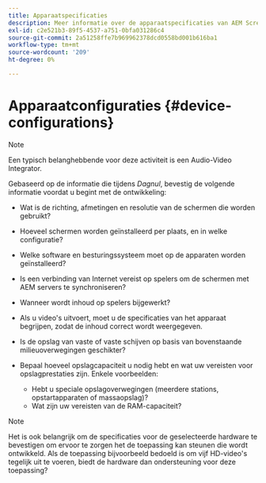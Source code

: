 ```yaml
---
title: Apparaatspecificaties
description: Meer informatie over de apparaatspecificaties van AEM Screens.
exl-id: c2e521b3-89f5-4537-a751-0bfa031286c4
source-git-commit: 2a51258ffe7b969962378dcd0558bd001b616ba1
workflow-type: tm+mt
source-wordcount: '209'
ht-degree: 0%

---
```


# Apparaatconfiguraties {#device-configurations}

>[!NOTE]
>
>Een typisch belanghebbende voor deze activiteit is een Audio-Video Integrator.

Gebaseerd op de informatie die tijdens *Dagnul*, bevestig de volgende informatie voordat u begint met de ontwikkeling:

* Wat is de richting, afmetingen en resolutie van de schermen die worden gebruikt?

* Hoeveel schermen worden geïnstalleerd per plaats, en in welke configuratie?

* Welke software en besturingssysteem moet op de apparaten worden geïnstalleerd?

* Is een verbinding van Internet vereist op spelers om de schermen met AEM servers te synchroniseren?

* Wanneer wordt inhoud op spelers bijgewerkt?

* Als u video&#39;s uitvoert, moet u de specificaties van het apparaat begrijpen, zodat de inhoud correct wordt weergegeven.

* Is de opslag van vaste of vaste schijven op basis van bovenstaande milieuoverwegingen geschikter?

* Bepaal hoeveel opslagcapaciteit u nodig hebt en wat uw vereisten voor opslagprestaties zijn. Enkele voorbeelden:
   * Hebt u speciale opslagoverwegingen (meerdere stations, opstartapparaten of massaopslag)?
   * Wat zijn uw vereisten van de RAM-capaciteit?


>[!NOTE]
>
>Het is ook belangrijk om de specificaties voor de geselecteerde hardware te bevestigen om ervoor te zorgen het de toepassing kan steunen die wordt ontwikkeld. Als de toepassing bijvoorbeeld bedoeld is om vijf HD-video&#39;s tegelijk uit te voeren, biedt de hardware dan ondersteuning voor deze toepassing?
